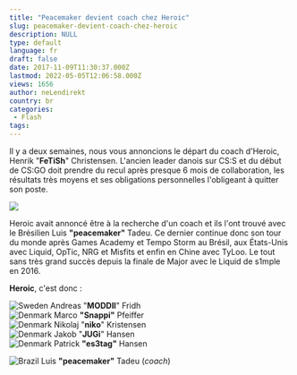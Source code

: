 ```yaml
---
title: "Peacemaker devient coach chez Heroic"
slug: peacemaker-devient-coach-chez-heroic
description: NULL
type: default
language: fr
draft: false
date: 2017-11-09T11:30:37.000Z
lastmod: 2022-05-05T12:06:58.000Z
views: 1656
author: neLendirekt
country: br
categories:
 - Flash
tags:
---
```

Il y a deux semaines, nous vous annoncions le départ du coach d'Heroic, Henrik "**FeTiSh**" Christensen. L'ancien leader danois sur CS:S et du début de CS:GO doit prendre du recul après presque 6 mois de collaboration, les résultats très moyens et ses obligations personnelles l'obligeant à quitter son poste. 

![](https://flickshot-ue.s3.eu-west-2.amazonaws.com/flickshot/article/5a039562071f4/images/tbJlCZayx3aCuDKqWLxUwbdepPM3sozOddDhcXTG.jpeg)

Heroic avait annoncé être à la recherche d'un coach et ils l'ont trouvé avec le Brésilien Luis **"peacemaker"** Tadeu. Ce dernier continue donc son tour du monde après Games Academy et Tempo Storm au Brésil, aux États-Unis avec Liquid, OpTic, NRG et Misfits et enfin en Chine avec TyLoo. Le tout sans très grand succès depuis la finale de Major avec le Liquid de s1mple en 2016.

**Heroic**, c'est donc :

![Sweden](/images/countries/se.svg)⁠ Andreas "**MODDII**" Fridh  
![Denmark](/images/countries/dk.svg)⁠ Marco **"Snappi"** Pfeiffer  
![Denmark](/images/countries/dk.svg)⁠ Nikolaj "**niko**" Kristensen  
![Denmark](/images/countries/dk.svg)⁠ Jakob "**JUGi**" Hansen  
![Denmark](/images/countries/dk.svg)⁠ Patrick **"es3tag"** Hansen

![Brazil](/images/countries/br.svg)⁠ Luis **"peacemaker"** Tadeu (_coach_)
